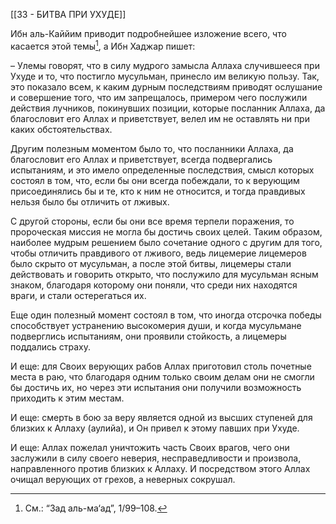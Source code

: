 [[33 - БИТВА ПРИ УХУДЕ]]

Ибн аль-Каййим приводит подробнейшее изложение всего, что касается этой темы[^1], а Ибн Хаджар пишет:

– Улемы говорят, что в силу мудрого замысла Аллаха случившееся при Ухуде и то, что постигло мусульман, принесло им великую пользу. Так, это показало всем, к каким дурным последствиям приводят ослушание и совершение того, что им запрещалось, примером чего послужили действия лучников, покинувших позиции, которые посланник Аллаха, да благословит его Аллах и приветствует, велел им не оставлять ни при каких обстоятельствах.

Другим полезным моментом было то, что посланники Аллаха, да благословит его Аллах и приветствует, всегда подвергались испытаниям, и это имело определенные последствия, смысл которых состоял в том, что, если бы они всегда побеждали, то к верующим присоединялись бы и те, кто к ним не относится, и тогда правдивых нельзя было бы отличить от лживых.

С другой стороны, если бы они все время терпели поражения, то пророческая миссия не могла бы достичь своих целей. Таким образом, наиболее мудрым решением было сочетание одного с другим для того, чтобы отличить правдивого от лживого, ведь лицемерие лицемеров было скрыто от мусульман, а после этой битвы, лицемеры стали действовать и говорить открыто, что послужило для мусульман ясным знаком, благодаря которому они поняли, что среди них находятся враги, и стали остерегаться их.

Еще один полезный момент состоял в том, что иногда отсрочка победы способствует устранению высокомерия души, и когда мусульмане подверглись испытаниям, они проявили стойкость, а лицемеры поддались страху.

И еще: для Своих верующих рабов Аллах приготовил столь почетные места в раю, что благодаря одним только своим делам они не смогли бы достичь их, но через эти испытания они получили возможность приходить к этим местам.

И еще: смерть в бою за веру является одной из высших ступеней для близких к Аллаху (аулийа), и Он привел к этому павших при Ухуде.

И еще: Аллах пожелал уничтожить часть Своих врагов, чего они заслужили в силу своего неверия, несправедливости и произвола, направленного против близких к Аллаху. И посредством этого Аллах очищал верующих от грехов, а неверных сокрушал.

[^1]: См.: “Зад аль-ма‘ад”, 1/99–108.


